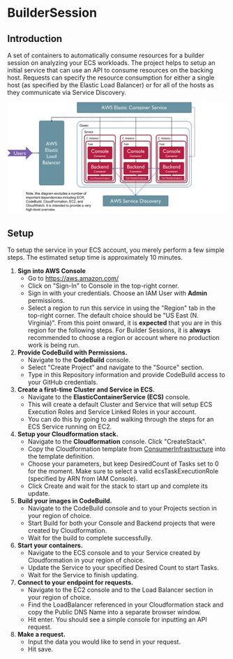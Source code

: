 # BuilderSession
## Introduction
A set of containers to automatically consume resources for a builder session on analyzing your ECS workloads. The project helps to setup an initial service that can use an API to consume resources on the backing host. Requests can specify the resource consumption for either a single host (as specified by the Elastic Load Balancer) or for all of the hosts as they communicate via Service Discovery.

![Alt text](Architecture.png "High-Level Setup of ConsumerService")

## Setup
To setup the service in your ECS account, you merely perform a few simple steps. The estimated setup time is approximately 10 minutes.

1. **Sign into AWS Console**
    * Go to https://aws.amazon.com/
    * Click on "Sign-In" to Console in the top-right corner.
    * Sign in with your credentials. Choose an IAM User with **Admin** permissions.
    * Select a region to run this service in using the "Region" tab in the top-right corner. The default choice should be "US       East (N. Virginia)". From this point onward, it is **expected** that you are in this region for the following steps.           For Builder Sessions, it is **always** recommended to choose a region or account where no production work is being
      run.
2. **Provide CodeBuild with Permissions.**
    * Navigate to the **CodeBuild** console.
    * Select "Create Project" and navigate to the "Source" section.
    * Type in this Repository information and provide CodeBuild access to your GitHub credentials.
3. **Create a first-time Cluster and Service in ECS.**
    * Navigate to the **ElasticContainerService (ECS)** console.
    * This will create a default Cluster and Service that will setup ECS Execution Roles and Service Linked Roles in your           account.
    * You can do this by going to  and walking through the steps for an ECS Service running on EC2.
2. **Setup your Cloudformation stack.**
    * Navigate to the **Cloudformation** console. Click "CreateStack".
    * Copy the Cloudformation template from [ConsumerInfrastructure](https://raw.githubusercontent.com/guitar80ep/BuilderSession/master/ConsumerInfrastructure/src/main/resources/CfnService.yaml) into the template definition.
    * Choose your parameters, but keep DesiredCount of Tasks set to 0 for the moment. Make sure to select a valid ecsTaskExecutionRole (specified by ARN from IAM Console).
    * Click Create and wait for the stack to start up and complete its update.
3. **Build your images in CodeBuild.**
    * Navigate to the CodeBuild console and to your Projects section in your region of choice.
    * Start Build for both your Console and Backend projects that were created by Cloudformation.
    * Wait for the build to complete successfully.
4. **Start your containers.**
    * Navigate to the ECS console and to your Service created by Cloudformation in your region of choice.
    * Update the Service to your specified Desired Count to start Tasks.
    * Wait for the Service to finish updating.
5. **Connect to your endpoint for requests.**
    * Navigate to the EC2 console and to the Load Balancer section in your region of choice.
    * Find the LoadBalancer referenced in your Cloudformation stack and copy the Public DNS Name into a separate browser window.
    * Hit enter. You should see a simple console for inputting an API request.
6. **Make a request.**
    * Input the data you would like to send in your request.
    * Hit save.
